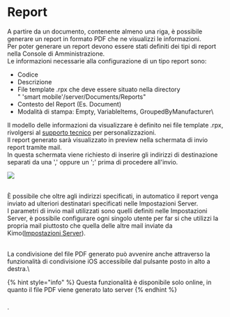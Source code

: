 # Report

A partire da un documento, contenente almeno una riga, è possibile generare un report in formato PDF che ne visualizzi le informazioni.\
Per poter generare un report devono essere stati definiti dei tipi di report nella Console di Amministrazione.\
Le informazioni necessarie alla configurazione di un tipo report sono:

* Codice
* Descrizione
* File template .rpx che deve essere situato nella directory \
  " 'smart mobile'/server/Documents/Reports"
* Contesto del Report (Es. Document)
* Modalità di stampa: Empty, VariableItems, GroupedByManufacturer\


Il modello delle informazioni da visualizzare è definito nei file template  .rpx, rivolgersi al [supporto tecnico](../../contatti.md) per personalizzazioni.\
Il report generato sarà visualizzato in preview nella schermata di invio report tramite mail.\
In questa schermata viene richiesto di inserire gli indirizzi di destinazione separati da una ',' oppure un ';' prima di procedere all'invio.

![](../../.gitbook/assets/simulator-screen-shot-ipad-6th-generation-2019-08-20-at-14.58.15\_framed.png)

\
È possibile che oltre agli indirizzi specificati, in automatico il report venga inviato ad ulteriori destinatari specificati nelle Impostazioni Server.\
I parametri di invio mail utilizzati sono quelli definiti nelle Impostazioni Server, è possibile configurare ogni singolo utente per far si che utilizzi la propria mail piuttosto che quella delle altre mail inviate da Kimo([Impostazioni Server](../../impostazioni/impostazioni-di-sistema.md)).

\
La condivisione del file PDF generato può avvenire anche attraverso la funzionalità di condivisione iOS accessibile dal pulsante posto in alto a destra.\


{% hint style="info" %}
Questa funzionalità è disponibile solo online, in quanto il file PDF viene generato lato server
{% endhint %}

###
.